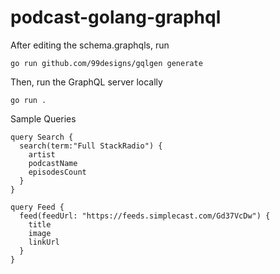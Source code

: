 # podcast-golang-graphql

After editing the schema.graphqls, run 

```
go run github.com/99designs/gqlgen generate
```

Then, run the GraphQL server locally
```
go run .
```

Sample Queries
```
query Search {
  search(term:"Full StackRadio") {
    artist
    podcastName
    episodesCount
  }
}

query Feed {
  feed(feedUrl: "https://feeds.simplecast.com/Gd37VcDw") {
    title
    image
    linkUrl
  }
}
```